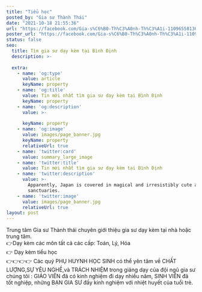 ```yaml
---
title: "Tiểu học"
posted_by: "Gia sư Thành Thái"
date: "2021-10-18 21:55:36"
url: "https://facebook.com/Gia-s%C6%B0-Th%C3%A0nh-Th%C3%A1i-110965581367903/posts/111061221358339"
poster_url: "https://facebook.com/Gia-s%C6%B0-Th%C3%A0nh-Th%C3%A1i-110965581367903"
status: false
seo:
  title: Tìm gia sư dạy kèm tại Bình Định
  description: >-
    
  extra:
    - name: 'og:type'
      value: article
      keyName: property
    - name: 'og:title'
      value: Tin mới nhất tìm gia sư dạy kèm tại Bình Định
      keyName: property
    - name: 'og:description'
      value: >-
        
      keyName: property
    - name: 'og:image'
      value: images/page_banner.jpg
      keyName: property
      relativeUrl: true
    - name: 'twitter:card'
      value: summary_large_image
    - name: 'twitter:title'
      value: Tin mới nhất tìm gia sư dạy kèm tại Bình Định
    - name: 'twitter:description'
      value: >-
        Apparently, Japan is covered in magical and irresistibly cute animal
        sanctuaries.
    - name: 'twitter:image'
      value: images/page_banner.jpg
      relativeUrl: true
layout: post
---
```

Trung tâm Gia sư Thành thái chuyên giới thiệu gia sư dạy kèm tại nhà hoặc trung tâm.<br>👉Dạy kèm các môn tất cả các cấp: Toán, Lý, Hóa<br>👉 Dạy kèm tiểu học<br>👉👉👉👉 Các quý PHỤ HUYNH HỌC SINH có thể yên tâm về CHẤT LƯỢNG,SỰ YÊU NGHỀ,và TRÁCH NHIỆM trong giảng dạy của đội ngũ gia sư chúng tôi : GIÁO VIÊN đã có kinh nghiệm đi dạy nhiều năm, SINH VIÊN đã tốt nghiệp, những BẠN GIA SƯ đầy kinh nghiệm với nhiệt huyết của tuổi trẻ.
